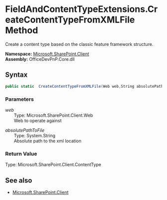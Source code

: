 # FieldAndContentTypeExtensions.CreateContentTypeFromXMLFile Method  
Create a content type based on the classic feature framework structure.  

**Namespace:** [Microsoft.SharePoint.Client](Microsoft.SharePoint.Client.md)  
**Assembly:** OfficeDevPnP.Core.dll  
## Syntax
```C#
public static  CreateContentTypeFromXMLFile(Web web,String absolutePathToFile)
```
### Parameters
*web*  
&emsp;&emsp;Type: Microsoft.SharePoint.Client.Web  
&emsp;&emsp;Web to operate against  
  
*absolutePathToFile*  
&emsp;&emsp;Type: System.String  
&emsp;&emsp;Absolute path to the xml location  
  
### Return Value
Type: Microsoft.SharePoint.Client.ContentType  

## See also
- [Microsoft.SharePoint.Client](Microsoft.SharePoint.Client.md)
